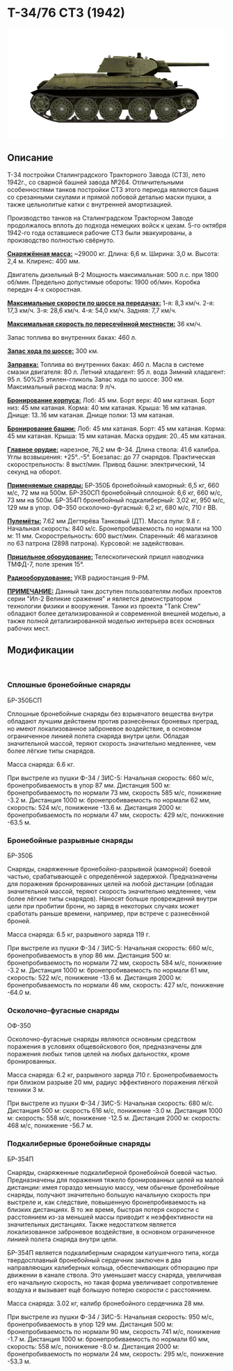 # Т-34/76 СТЗ (1942)

![_t34-76stz](../images/_t34-76stz.png)

## Описание

Т-34 постройки Сталинградского Тракторного Завода (СТЗ), лето 1942г., со сварной башней завода №264. Отличительными особенностями танков постройки СТЗ этого периода являются башня со срезанными скулами и прямой лобовой деталью маски пушки, а также цельнолитые катки с внутренней амортизацией.

Производство танков на Сталинградском Тракторном Заводе продолжалось вплоть до подхода немецких войск к цехам. 5-го октября 1942-го года оставшиеся рабочие СТЗ были эвакуированы, а производство полностью свёрнуто.

<b><u>Снаряжённая масса:</u></b> ~29000 кг.
Длина: 6,6 м.
Ширина: 3,0 м.
Высота: 2,4 м.
Клиренс: 400 мм.

Двигатель дизельный В-2
Мощность максимальная: 500 л.с. при 1800 об/мин.
Предельно допустимые обороты: 1900 об/мин.
Коробка передач 4-х скоростная.

<b><u>Максимальные скорости по шоссе на передачах:</u></b>
1-я: 8,3 км/ч.
2-я: 17,3 км/ч.
3-я: 28,6 км/ч.
4-я: 54,0 км/ч.
Задняя: 7,7 км/ч.

<b><u>Максимальная скорость по пересечённой местности:</u></b> 36 км/ч.

Запас топлива во внутренних баках: 460 л.

<b><u>Запас хода по шоссе:</u></b> 300 км.

<b><u>Заправка:</u></b>
Топлива во внутренних баках: 460 л.
Масла в системе смазки двигателя: 80 л.
Летний хладагент: 95 л. вода
Зимний хладагент: 95 л. 50%25 этилен-гликоль
Запас хода по шоссе: 300 км.
Максимальный расход масла: 9 л/ч.

<b><u>Бронирование корпуса:</u></b>
Лоб: 45 мм.
Борт верх: 40 мм катаная.
Борт низ: 45 мм катаная.
Корма: 40 мм катаная.
Крыша: 16 мм катаная.
Днище: 13..16 мм катаная.
Днище полки: 13 мм катаная.

<b><u>Бронирование башни:</u></b>
Лоб: 45 мм катаная.
Борт: 45 мм катаная.
Корма: 45 мм катаная.
Крыша: 15 мм катаная.
Маска орудия: 20..45 мм катаная.

<b><u>Главное орудие:</u></b> нарезное, 76,2 мм Ф-34.
Длина ствола: 41.6 калибра.
Углы возвышения: +25°..-5°.
Боезапас: до 77 снарядов.
Практическая скорострельность: 8 выст/мин.
Привод башни: электрический, 14 секунд на оборот.

<b><u>Применяемые снаряды:</u></b>
БР-350Б бронебойный каморный: 6,5 кг, 660 м/с, 72 мм на 500м.
БР-350СП бронебойный сплошной: 6,6 кг, 660 м/с, 73 мм на 500м.
БР-354П бронебойный подкалиберный: 3,02 кг, 950 м/с, 129 мм в упор.
ОФ-350 осколочно-фугасный: 6,2 кг, 680 м/с, 710 г ВВ.

<b><u>Пулемёты:</u></b> 7.62 мм Дегтярёва Танковый (ДТ).
Масса пули: 9.8 г.
Начальная скорость: 840 м/с.
Бронепробиваемость по нормали на 100 м: 11 мм.
Скорострельность: 600 выст/мин.
Спаренный: 46 магазинов по 63 патрона (2898 патрона).
Курсовой: не задействован.

<b><u>Прицельное оборудование:</u></b>
Телескопический прицел наводчика ТМФД-7, поле зрения 15°.

<b><u>Радиооборудование:</u></b>
УКВ радиостанция 9-РМ.


<b><u>ПРИМЕЧАНИЕ:</u></b>
Данный танк доступен пользователям любых проектов серии "Ил-2 Великие сражения" и является демонстратором технологии физики и вооружения.
Танки из проекта "Tank Crew" обладают более детализированной и современной внешней моделью, а также полной детализированной моделью интерьера всех основных рабочих мест.

## Модификации
﻿

### Сплошные бронебойные снаряды

БР-350БСП

Сплошные бронебойные снаряды без взрывчатого вещества внутри обладают лучшим действием против разнесённых броневых преград, но имеют локализованное заброневое воздействие, в основном ограниченное линией полета снаряда внутри цели. Обладая значительной массой, теряют скорость значительно медленнее, чем более лёгкие типы снарядов.

Масса снаряда: 6.6 кг.

При выстреле из пушки Ф-34 / ЗИС-5:
Начальная скорость: 660 м/с, бронепробиваемость в упор 87 мм.
Дистанция 500 м: бронепробиваемость по нормали 73 мм, скорость 585 м/с, понижение -3.2 м.
Дистанция 1000 м: бронепробиваемость по нормали 62 мм, скорость: 524 м/с, понижение -13.6 м.
Дистанция 2000 м: бронепробиваемость по нормали 47 мм, скорость: 429 м/с, понижение -63.5 м.﻿

### Бронебойные разрывные снаряды

БР-350Б

Снаряды, снаряженные бронебойно-разрывной (каморной) боевой частью, срабатывающей с определённой задержкой.
Предназначены для поражения бронированных целей на любой дистанции (обладая значительной массой, теряют скорость значительно медленнее, чем более лёгкие типы снарядов). Наносят больше провреждений внутри цели при пробитии брони, но заряд в некоторых случаях может сработать раньше времени, например, при встрече с разнесённой броней.

Масса снаряда: 6.5 кг, разрывного заряда 119 г.

При выстреле из пушки Ф-34 / ЗИС-5:
Начальная скорость: 660 м/с, бронепробиваемость в упор 86 мм.
Дистанция 500 м: бронепробиваемость по нормали 72 мм, скорость 584 м/с, понижение -3.2 м.
Дистанция 1000 м: бронепробиваемость по нормали 61 мм, скорость: 522 м/с, понижение -13.6 м.
Дистанция 2000 м: бронепробиваемость по нормали 46 мм, скорость: 427 м/с, понижение -64.0 м.﻿

### Осколочно-фугасные снаряды

ОФ-350

Осколочно-фугасные снаряды являются основным средством поражения в условиях общевойскового боя, предназначены для поражения любых типов целей на любых дальностях, кроме бронированных.

Масса снаряда: 6.2 кг, разрывного заряда 710 г.
Бронепробиваемость при близком разрыве 20 мм, радиус эффективного поражения лёгкой техники 3 м.

При выстреле из пушки Ф-34 / ЗИС-5:
Начальная скорость: 680 м/с.
Дистанция 500 м: скорость 616 м/с, понижение -3.0 м.
Дистанция 1000 м: скорость: 558 м/с, понижение -12.5 м.
Дистанция 2000 м: скорость: 468 м/с, понижение -56.7 м.﻿

### Подкалиберные бронебойные снаряды

БР-354П

Снаряды, снаряженные подкалиберной бронебойной боевой частью. Предназначены для поражения тяжело бронированных целей на малой дистанции: имея гораздо меньшую массу, чем обычные бронебойные снаряды, получают значительно большую начальную скорость при выстреле и, как следствие, повышенную бронепробиваемость на близких дистанциях. В то же время, быстрая потеря скорости с расстоянием из-за меньшей массы приводит к неэффективности на значительных дистанциях. Также недостатком является локализованное заброневое воздействие, в основном ограниченное линией полета снаряда внутри цели.

БР-354П является подкалиберным снарядом катушечного типа, когда твердосплавный бронебойный сердечник заключен в два направляющих калиберных кольца, обеспечивающих обтюрацию при движении в канале ствола. Это уменьшает массу снаряда, увеличивая его начальную скорость, но такая форма увеличивает сопротивление воздуха и вызывает ещё большую потерю скорости с расстоянием.

Масса снаряда: 3.02 кг, калибр бронебойного сердечника 28 мм.

При выстреле из пушки Ф-34 / ЗИС-5:
Начальная скорость: 950 м/с, бронепробиваемость в упор 129 мм.
Дистанция 500 м: бронепробиваемость по нормали 90 мм, скорость 741 м/с, понижение -1.7 м.
Дистанция 1000 м: бронепробиваемость по нормали 60 мм, скорость: 558 м/с, понижение -8.0 м.
Дистанция 2000 м: бронепробиваемость по нормали 24 мм, скорость: 295 м/с, понижение -53.3 м.